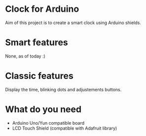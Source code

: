 # Clock for Arduino
Aim of this project is to create a smart clock using Arduino shields.

# Smart features
None, as of today :)

# Classic features
Display the time, blinking dots and adjustements buttons.

# What do you need
* Arduino Uno/Yun compatible board
* LCD Touch Shield (compatible with Adafruit library)

